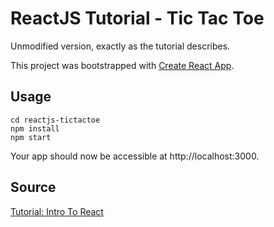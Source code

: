# ReactJS Tutorial - Tic Tac Toe

Unmodified version, exactly as the tutorial describes.

This project was bootstrapped with [Create React App](https://github.com/facebookincubator/create-react-app).

## Usage

````
cd reactjs-tictactoe
npm install
npm start
````

Your app should now be accessible at http://localhost:3000.

## Source
[Tutorial: Intro To React](https://reactjs.org/tutorial/tutorial.html)